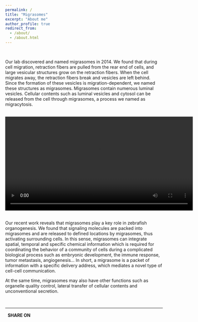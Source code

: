 ```yaml
---
permalink: /
title: "Migrasomes"
excerpt: "About me"
author_profile: true
redirect_from: 
  - /about/
  - /about.html
---
```


<script type="text/javascript" src="https://platform-api.sharethis.com/js/sharethis.js#property=5f648f2c35d8020014989d48&product=inline-share-buttons" async="async"></script>

<br>

Our lab discovered and named migrasomes in 2014. We found that during cell migration, retraction fibers are pulled from the rear end of cells, and large vesicular structures grow on the retraction fibers. When the cell migrates away, the retraction fibers break and vesicles are left behind. Since the formation of these vesicles is migration-dependent, we named these structures as migrasomes. Migrasomes contain numerous luminal vesicles. Cellular contents such as luminal vesicles and cytosol can be released from the cell through migrasomes, a process we named as migracytosis. 

<br>

<center>
<video width="600" autoplay="autoplay" controls>
  <source src="https://github.com/LiYuLab/figures-for-liyu-lab-page/raw/master/main/migrasome.mp4" type="video/mp4">
  <object data="https://github.com/LiYuLab/figures-for-liyu-lab-page/raw/master/main/migrasome.mp4" width="600">
  </object> 
</video>
</center>

<br>

Our recent work reveals that migrasomes play a key role in zebrafish organogenesis. We found that signaling molecules are packed into migrasomes and are released to defined locations by migrasomes, thus activating  surrounding cells. In this sense, migrasomes can integrate spatial, temporal and specific chemical information which is required for coordinating the behavior of a community of cells during a complicated biological process such as embryonic development, the immune response, tumor metastasis, angiogenesis… In short, a migrasome is a packet of information with a specific delivery address, which mediates a novel type of cell-cell communication.

At the same time, migrasomes may also have other functions such as organelle quality control, lateral transfer of cellular contents and unconventional secretion.

<br>

---

&nbsp; **SHARE ON**

<div class="sharethis-inline-share-buttons"></div>

<br>